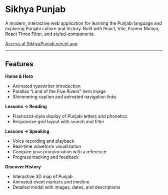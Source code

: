 # Sikhya Punjab

A modern, interactive web application for learning the Punjabi language and exploring Punjabi culture and history. Built with React, Vite, Framer Motion, React Three Fiber, and styled-components.

[Access at SikhyaPunjab.vercel.app](https://sikhyapunjab.vercel.app)

---

## Features

**Home & Hero**  
- Animated typewriter introduction  
- Parallax “Land of the Five Rivers” hero image  
- Shimmering caption and animated navigation links  

**Lessons → Reading**  
- Flashcard-style display of Punjabi letters and phonetics  
- Responsive grid layout with search and filter  

**Lessons → Speaking**  
- Voice recording and playback  
- Real-time waveform visualization  
- Compare your pronunciation with a reference  
- Progress tracking and feedback  

**Discover History**  
- Interactive 3D map of Punjab  
- Animated event markers and timeline  
- Detailed modal with images, dates, and descriptions  
